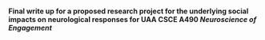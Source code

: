 #### Final write up for a proposed research project for the underlying social impacts on neurological responses for UAA CSCE A490 *Neuroscience of Engagement*
